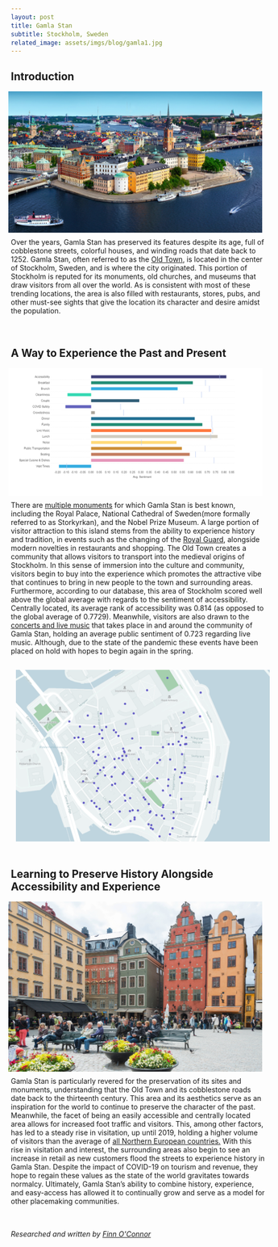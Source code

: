 ```yaml
---
layout: post
title: Gamla Stan
subtitle: Stockholm, Sweden
related_image: assets/imgs/blog/gamla1.jpg
---
```


## Introduction
<img src="/assets/imgs/blog/gamla1.jpg"
     style="float: right; margin: 0px 5px 10px 20px" />
Over the years, Gamla Stan has preserved its features despite its age, full of cobblestone streets, colorful houses, and winding roads that date back to 1252. Gamla Stan, often referred to as the [Old Town](https://www.visitstockholm.com/o/gamla-stan/), is located in the center of Stockholm, Sweden, and is where the city originated. This portion of Stockholm is reputed for its monuments, old churches, and museums that draw visitors from all over the world. As is consistent with most of these trending locations, the area is also filled with restaurants, stores, pubs, and other must-see sights that give the location its character and desire amidst the population. 
<br/><br/><br/>


## A Way to Experience the Past and Present
<img src="/assets/imgs/blog/gamlabar.png"
     style="float: right; margin: 0px 5px 10px 20px;min-width: 75%;" />

There are [multiple monuments](https://www.routesnorth.com/destinations/stockholm/gamla-stan-riddarholmen/see-do-gamla-stan/) for which Gamla Stan is best known, including the Royal Palace, National Cathedral of Sweden(more formally referred to as Storkyrkan), and the Nobel Prize Museum. A large portion of visitor attraction to this island stems from the ability to experience history and tradition, in events such as the changing of the [Royal Guard](https://www.visitstockholm.com/o/gamla-stan/), alongside modern novelties in restaurants and shopping. The Old Town creates a community that allows visitors to transport into the medieval origins of Stockholm. In this sense of immersion into the culture and community, visitors begin to buy into the experience which promotes the attractive vibe that continues to bring in new people to the town and surrounding areas. Furthermore, according to our database, this area of Stockholm scored well above the global average with regards to the sentiment of accessibility. Centrally located, its average rank of accessibility was 0.814 (as opposed to the global average of 0.7729). Meanwhile, visitors are also drawn to the [concerts and live music](https://www.visitstockholm.com/eat-drink/nightlife/concerts-in-stockholm/) that takes place in and around the community of Gamla Stan, holding an average public sentiment of 0.723 regarding live music. Although, due to the state of the pandemic these events have been placed on hold with hopes to begin again in the spring. 

<div style="text-align: center;"><img src="/assets/imgs/blog/gamlamap.png"
     style="float: initial!important; margin: 15px 10px 20px 10px" /></div>


## Learning to Preserve History Alongside Accessibility and Experience
<img src="/assets/imgs/blog/gamla3.jpg"
     style="float: right; margin: 0px 5px 10px 20px" />
Gamla Stan is particularly revered for the preservation of its sites and monuments, understanding that the Old Town and its cobblestone roads date back to the thirteenth century. This area and its aesthetics serve as an inspiration for the world to continue to preserve the character of the past. Meanwhile, the facet of being an easily accessible and centrally located area allows for increased foot traffic and visitors. This, among other factors, has led to a steady rise in visitation, up until 2019, holding a higher volume of visitors than the average of [all Northern European countries.](https://www.worlddata.info/europe/sweden/tourism.php)  With this rise in visitation and interest, the surrounding areas also begin to see an increase in retail as new customers flood the streets to experience history in Gamla Stan. Despite the impact of COVID-19 on tourism and revenue, they hope to regain these values as the state of the world gravitates towards normalcy. Ultimately, Gamla Stan’s ability to combine history, experience, and easy-access has allowed it to continually grow and serve as a model for other placemaking communities. 

<br/><br/>
<i>Researched and written by [Finn O'Connor](https://www.linkedin.com/in/finn-o%E2%80%99connor-ba222b1a5/)</i>